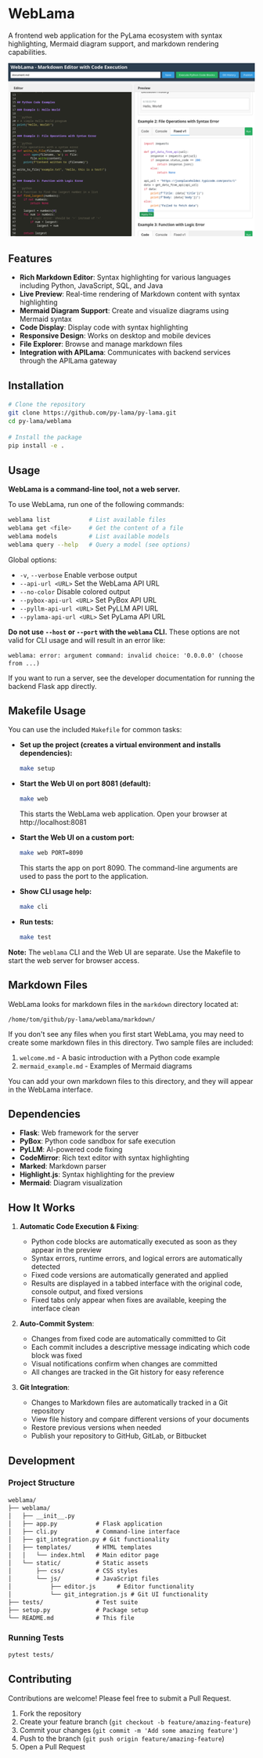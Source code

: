 # WebLama

A frontend web application for the PyLama ecosystem with syntax highlighting, Mermaid diagram support, and markdown rendering capabilities.

![WebLama.png](weblama.png)

## Features

- **Rich Markdown Editor**: Syntax highlighting for various languages including Python, JavaScript, SQL, and Java
- **Live Preview**: Real-time rendering of Markdown content with syntax highlighting
- **Mermaid Diagram Support**: Create and visualize diagrams using Mermaid syntax
- **Code Display**: Display code with syntax highlighting
- **Responsive Design**: Works on desktop and mobile devices
- **File Explorer**: Browse and manage markdown files
- **Integration with APILama**: Communicates with backend services through the APILama gateway

## Installation

```bash
# Clone the repository
git clone https://github.com/py-lama/py-lama.git
cd py-lama/weblama

# Install the package
pip install -e .
```

## Usage

**WebLama is a command-line tool, not a web server.**

To use WebLama, run one of the following commands:

```bash
weblama list           # List available files
weblama get <file>     # Get the content of a file
weblama models         # List available models
weblama query --help   # Query a model (see options)
```

Global options:
- `-v`, `--verbose`         Enable verbose output
- `--api-url <URL>`         Set the WebLama API URL
- `--no-color`              Disable colored output
- `--pybox-api-url <URL>`   Set PyBox API URL
- `--pyllm-api-url <URL>`   Set PyLLM API URL
- `--pylama-api-url <URL>`  Set PyLama API URL

**Do not use `--host` or `--port` with the `weblama` CLI.**
These options are not valid for CLI usage and will result in an error like:

```
weblama: error: argument command: invalid choice: '0.0.0.0' (choose from ...)
```

If you want to run a server, see the developer documentation for running the backend Flask app directly.

## Makefile Usage

You can use the included `Makefile` for common tasks:

- **Set up the project (creates a virtual environment and installs dependencies):**
  ```bash
  make setup
  ```

- **Start the Web UI on port 8081 (default):**
  ```bash
  make web
  ```
  This starts the WebLama web application. Open your browser at http://localhost:8081

- **Start the Web UI on a custom port:**
  ```bash
  make web PORT=8090
  ```
  This starts the app on port 8090. The command-line arguments are used to pass the port to the application.

- **Show CLI usage help:**
  ```bash
  make cli
  ```

- **Run tests:**
  ```bash
  make test
  ```

**Note:** The `weblama` CLI and the Web UI are separate. Use the Makefile to start the web server for browser access.

## Markdown Files

WebLama looks for markdown files in the `markdown` directory located at:

```
/home/tom/github/py-lama/weblama/markdown/
```

If you don't see any files when you first start WebLama, you may need to create some markdown files in this directory. Two sample files are included:

1. `welcome.md` - A basic introduction with a Python code example
2. `mermaid_example.md` - Examples of Mermaid diagrams

You can add your own markdown files to this directory, and they will appear in the WebLama interface.

## Dependencies

- **Flask**: Web framework for the server
- **PyBox**: Python code sandbox for safe execution
- **PyLLM**: AI-powered code fixing
- **CodeMirror**: Rich text editor with syntax highlighting
- **Marked**: Markdown parser
- **Highlight.js**: Syntax highlighting for the preview
- **Mermaid**: Diagram visualization

## How It Works

1. **Automatic Code Execution & Fixing**:
   - Python code blocks are automatically executed as soon as they appear in the preview
   - Syntax errors, runtime errors, and logical errors are automatically detected
   - Fixed code versions are automatically generated and applied
   - Results are displayed in a tabbed interface with the original code, console output, and fixed versions
   - Fixed tabs only appear when fixes are available, keeping the interface clean

2. **Auto-Commit System**:
   - Changes from fixed code are automatically committed to Git
   - Each commit includes a descriptive message indicating which code block was fixed
   - Visual notifications confirm when changes are committed
   - All changes are tracked in the Git history for easy reference

3. **Git Integration**:
   - Changes to Markdown files are automatically tracked in a Git repository
   - View file history and compare different versions of your documents
   - Restore previous versions when needed
   - Publish your repository to GitHub, GitLab, or Bitbucket

## Development

### Project Structure

```
weblama/
├── weblama/
│   ├── __init__.py
│   ├── app.py           # Flask application
│   ├── cli.py           # Command-line interface
│   ├── git_integration.py # Git functionality
│   ├── templates/       # HTML templates
│   │   └── index.html   # Main editor page
│   └── static/          # Static assets
│       ├── css/         # CSS styles
│       └── js/          # JavaScript files
│           ├── editor.js      # Editor functionality
│           └── git_integration.js # Git UI functionality
├── tests/               # Test suite
├── setup.py             # Package setup
└── README.md            # This file
```

### Running Tests

```bash
pytest tests/
```

## Contributing

Contributions are welcome! Please feel free to submit a Pull Request.

1. Fork the repository
2. Create your feature branch (`git checkout -b feature/amazing-feature`)
3. Commit your changes (`git commit -m 'Add some amazing feature'`)
4. Push to the branch (`git push origin feature/amazing-feature`)
5. Open a Pull Request
